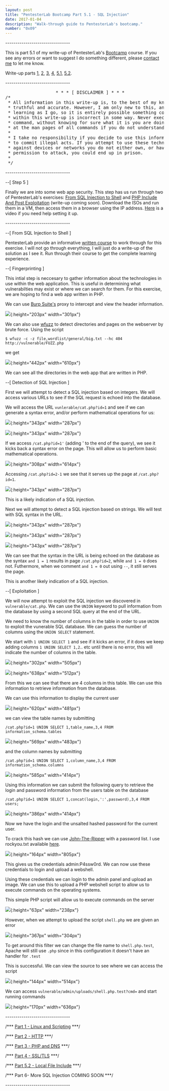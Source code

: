 ```yaml
---
layout: post
title: "PentesterLab Bootcamp Part 5.1 - SQL Injection"
date: 2017-01-04
description: "Walk-through guide to PentesterLab's bootcamp."
number: "0x09"
---
```

\-\-\-\-\-\-\-\-\-\-\-\-\-\-\-\-\-\-\-\-\-\-\-\-\-\-\-\-\-\-\-\-

This is part 5.1 of my write-up of PentesterLab's [Bootcamp](https://pentesterlab.com/bootcamp) course. If you see any errors or want to suggest I do something different, please [contact me](https://www.maxmunday.com/contact/) to let me know.

Write-up parts [1](https://www.maxmunday.com/blog/2016/05/14/pentesterlab-bootcamp-part-1-linux-and-scripting), [2](https://www.maxmunday.com/blog/2016/05/22/pentesterlab-bootcamp-part-2-http), [3](https://www.maxmunday.com/blog/2016/05/27/pentesterlab-bootcamp-part-3-php-and-dns), [4](https://www.maxmunday.com/blog/2016/08/09/pentesterlab-bootcamp-part-4-ssl-tls), [5.1](https://www.maxmunday.com/blog/2017/01/04/pentesterlab-bootcamp-part-5.1-sql-injection), [5.2](https://www.maxmunday.com/blog/2017/01/18/pentesterlab-bootcamp-part-5.2-local-file-include).


\-\-\-\-\-\-\-\-\-\-\-\-\-\-\-\-\-\-\-\-\-\-\-\-\-\-\-\-\-\-\-\-

<pre>
                   * * * [ DISCLAIMER ] * * *
/*
 * All information in this write-up is, to the best of my knowledge,  
 * truthful and accurate. However, I am only new to this, and I am   
 * learning as I go, so it is entirely possible something contained  
 * within this write-up is incorrect in some way. Never execute any  
 * command, without knowing for sure what it is you are doing. Look  
 * at the man pages of all commands if you do not understand them.  
 *
 * I take no responsibility if you decide to use this information   
 * to commit illegal acts. If you attempt to use these techniques  
 * against devices or networks you do not either own, or have    
 * permission to attack, you could end up in prison.  
 *
 */  
</pre>
 
\-\-\-\-\-\-\-\-\-\-\-\-\-\-\-\-\-\-\-\-\-\-\-\-\-\-\-\-\-\-\-\-

\-\-[ Step 5 ]
 
Finally we are into some web app security. This step has us run through two of PentesterLab's exercises: [From SQL Injection to Shell](https://pentesterlab.com/exercises/from_sqli_to_shell) and [PHP Include And Post Exploitation](https://pentesterlab.com/exercises/php_include_and_post_exploitation) (write-up coming soon). Download the ISOs and run them in a VM, then access them in a browser using the IP address. [Here](https://www.youtube.com/watch?v=kdYuJDWxOHc) is a video if you need help setting it up.

\-\-\-\-\-\-\-\-\-\-\-\-\-\-\-\-\-\-\-\-\-\-\-\-\-\-\-\-\-\-\-\-

\-\-[ From SQL Injection to Shell ]

PentesterLab provide an informative [written course](https://pentesterlab.com/exercises/from_sqli_to_shell/course) to work through for this exercise. I will not go through everything, I will just do a write-up of the solution as I see it. Run through their course to get the complete learning experience. 

\-\-[ Fingerprinting ]

This intial step is neccesary to gather information about the technologies in use within the web application. This is useful in determining what vulnerabilties may exist or where we can search for them. For this exercise, we are hoping to find a web app written in PHP.

We can use [Burp Suite's](https://portswigger.net/) proxy to intercept and view the header information.

![](/pictures/sql2shell_1.png){:height="203px" width="301px"}

We can also use [wfuzz](http://www.edge-security.com/wfuzz.php) to detect directories and pages on the webserver by brute force. Using the script

~~~
$ wfuzz -c -z file,wordlist/general/big.txt --hc 404 http://vulnerable/FUZZ.php
~~~

we get

![](/pictures/sql2shell_2.png){:height="442px" width="610px"}

We can see all the directories in the web app that are written in PHP.

\-\-[ Detection of SQL Injection ]

First we will attempt to detect a SQL injection based on integers. We will access various URLs to see if the SQL request is echoed into the database. 

We will access the URL `vunlerable/cat.php?id=1` and see if we can generate a syntax error, and/or perform mathematical operations for us:

![](/pictures/sql2shell_3.png){:height="343px" width="287px"}

![](/pictures/sql2shell_4.png){:height="343px" width="287px"}

If we access `/cat.php?id=1'` (adding ' to the end of the query), we see it kicks back a syntax error on the page. This will allow us to perform basic mathematical operations. 

![](/pictures/sql2shell_6.png){:height="308px" width="614px"}

Accessing `/cat.php?id=2-1` we see that it serves up the page at `/cat.php?id=1`. 

![](/pictures/sql2shell_5.png){:height="343px" width="287px"}

This is a likely indication of a SQL injection.

Next we will attempt to detect a SQL injection based on strings. We will test with SQL syntax in the URL.

![](/pictures/sql2shell_7.png){:height="343px" width="287px"}

![](/pictures/sql2shell_8.png){:height="343px" width="287px"}

![](/pictures/sql2shell_9.png){:height="343px" width="287px"}

We can see that the syntax in the URL is being echoed on the database as the syntax `and 1 = 1` results in page `/cat.php?id=2`, while `and 1 = 0` does not. Futhermore, when we comment `and 1 = 0` out using `--`, it still serves the page.

This is another likely indication of a SQL injection.

\-\-[ Exploitation ] 

We will now attempt to exploit the SQL injection we discovered in `vulnerable/cat.php`. We can use the `UNION` keyword to pull information from the database by using a second SQL query at the end of the URL.

We need to know the number of columns in the table in order to use `UNION` to exploit the vunerable SQL database. We can guess the number of columns using the `UNION SELECT` statement. 

We start with `1 UNION SELECT 1` and see if it kicks an error, if it does we keep adding columns `1 UNION SELECT 1,2`.. etc until there is no error, this will indicate the number of columns in the table.

![](/pictures/sql2shell_10.png){:height="302px" width="505px"}

![](/pictures/sql2shell_11.png){:height="638px" width="512px"}

From this we can see that there are 4 columns in this table. We can use this information to retrieve information from the database.

We can use this information to display the current user

![](/pictures/sql2shell_12.png){:height="620px" width="481px"}

we can view the table names by submitting 

~~~
/cat.php?id=1 UNION SELECT 1,table_name,3,4 FROM information_schema.tables
~~~

![](/pictures/sql2shell_13.png){:height="569px" width="483px"}

and the column names by submitting 

~~~
/cat.php?id=1 UNION SELECT 1,column_name,3,4 FROM information_schema.columns
~~~

![](/pictures/sql2shell_16.png){:height="585px" width="414px"}

Using this information we can submit the following query to retrieve the login and password information from the users table on the database

~~~
/cat.php?id=1 UNION SELECT 1,concat(login,':',password),3,4 FROM users;
~~~

![](/pictures/sql2shell_14.png){:height="386px" width="414px"}

Now we have the login and the unsalted hashed password for the current user.

To crack this hash we can use [John-The-Ripper](http://www.openwall.com/john/) with a password list. I use rockyou.txt available [here](https://wiki.skullsecurity.org/index.php?title=Passwords).

![](/pictures/sql2shell_15.png){:height="164px" width="805px"}

This gives us the credentials admin:P4ssw0rd. We can now use these credentials to login and upload a webshell.

Using these credentials we can login to the admin panel and upload an image. We can use this to upload a PHP webshell script to allow us to execute commands on the operating systems.

This simple PHP script will allow us to execute commands on the server

![](/pictures/sql2shell_17.png){:height="63px" width="238px"}

However, when we attempt to upload the script `shell.php` we are given an error

![](/pictures/sql2shell_19.png){:height="367px" width="304px"}

To get around this filter we can change the file name to `shell.php.test`, Apache will still use `.php` since in this configuration it doesn't have an handler for `.test`

This is successful. We can view the source to see where we can access the script

![](/pictures/sql2shell_20.png){:height="144px" width="514px"}

We can access `vulnerable/admin/uploads/shell.php.test?cmd=` and start running commands

![](/pictures/sql2shell_21.png){:height="170px" width="636px"}

\-\-\-\-\-\-\-\-\-\-\-\-\-\-\-\-\-\-\-\-\-\-\-\-\-\-\-\-\-\-\-\-

/*\*\* [Part 1 - Linux and Scripting](https://www.maxmunday.com/blog/2016/05/14/pentesterlab-bootcamp-part-1-linux-and-scripting) \*\*\*/

/*\*\* [Part 2 - HTTP](https://www.maxmunday.com/blog/2016/05/22/pentesterlab-bootcamp-part-2-http) \*\*\*/

/*\*\* [Part 3 - PHP and DNS](https://www.maxmunday.com/blog/2016/05/27/pentesterlab-bootcamp-part-3-php-and-dns) \*\*\*/

/*\*\* [Part 4 - SSL/TLS](https://www.maxmunday.com/blog/2016/08/09/pentesterlab-bootcamp-part-4-ssl-tls) \*\*\*/

/*\*\* [Part 5.2 - Local File Include](https://www.maxmunday.com/blog/2017/01/18/pentesterlab-bootcamp-part-5.2-local-file-include) \*\*\*/

/*\*\* Part 6- More SQL Injection COMING SOON \*\*\*/

\-\-\-\-\-\-\-\-\-\-\-\-\-\-\-\-\-\-\-\-\-\-\-\-\-\-\-\-\-\-\-\-
